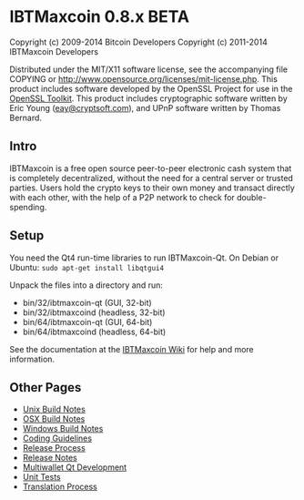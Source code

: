 IBTMaxcoin 0.8.x BETA
====================

Copyright (c) 2009-2014 Bitcoin Developers
Copyright (c) 2011-2014 IBTMaxcoin Developers

Distributed under the MIT/X11 software license, see the accompanying
file COPYING or http://www.opensource.org/licenses/mit-license.php.
This product includes software developed by the OpenSSL Project for use in the [OpenSSL Toolkit](http://www.openssl.org/). This product includes
cryptographic software written by Eric Young ([eay@cryptsoft.com](mailto:eay@cryptsoft.com)), and UPnP software written by Thomas Bernard.


Intro
---------------------
IBTMaxcoin is a free open source peer-to-peer electronic cash system that is
completely decentralized, without the need for a central server or trusted
parties.  Users hold the crypto keys to their own money and transact directly
with each other, with the help of a P2P network to check for double-spending.


Setup
---------------------
You need the Qt4 run-time libraries to run IBTMaxcoin-Qt. On Debian or Ubuntu:
	`sudo apt-get install libqtgui4`

Unpack the files into a directory and run:

- bin/32/ibtmaxcoin-qt (GUI, 32-bit)
- bin/32/ibtmaxcoind (headless, 32-bit)
- bin/64/ibtmaxcoin-qt (GUI, 64-bit)
- bin/64/ibtmaxcoind (headless, 64-bit)

See the documentation at the [IBTMaxcoin Wiki](http://ibtmaxcoin.info)
for help and more information.


Other Pages
---------------------
- [Unix Build Notes](build-unix.md)
- [OSX Build Notes](build-osx.md)
- [Windows Build Notes](build-msw.md)
- [Coding Guidelines](coding.md)
- [Release Process](release-process.md)
- [Release Notes](release-notes.md)
- [Multiwallet Qt Development](multiwallet-qt.md)
- [Unit Tests](unit-tests.md)
- [Translation Process](translation_process.md)
